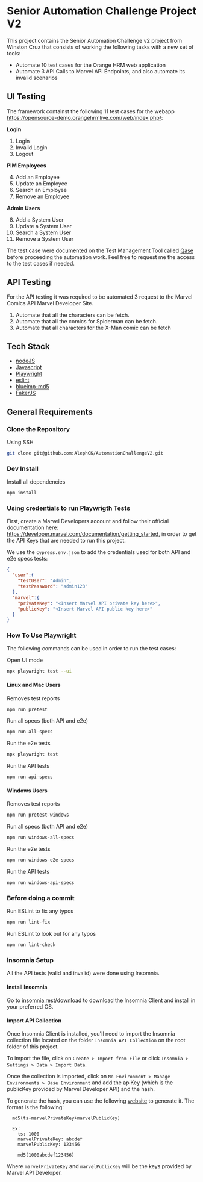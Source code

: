 # Senior Automation Challenge Project V2
This project contains the Senior Automation Challenge v2 project from Winston Cruz that consists of working the following tasks with a new set of tools:
- Automate 10 test cases for the Orange HRM web application
- Automate 3 API Calls to Marvel API Endpoints, and also automate its invalid scenarios

## UI Testing
The framework containst the following 11 test cases for the webapp https://opensource-demo.orangehrmlive.com/web/index.php/:

**Login**

1. Login
2. Invalid Login
3. Logout

**PIM Employees**

4. Add an Employee
5. Update an Employee
6. Search an Employee
7. Remove an Employee

**Admin Users**

8. Add a System User
9. Update a System User
10. Search a System User
11. Remove a System User

The test case were documented on the Test Management Tool called [Qase](https://app.qase.io) before proceeding the automation work. Feel free to request me the access to the test cases if needed.

## API Testing
For the API testing it was required to be automated 3 request to the Marvel Comics API Marvel Developer Site.
1. Automate that all the characters can be fetch.
2. Automate that all the comics for Spiderman can be fetch.
3. Automate that all characters for the X-Man comic can be fetch

## Tech Stack
- [nodeJS](https://nodejs.org/en/about/)
- [Javascript](https://developer.mozilla.org/en-US/docs/Learn/Getting_started_with_the_web/JavaScript_basics)
- [Playwright](https://playwright.dev/)
- [eslint](https://www.npmjs.com/package/eslint)
- [blueimp-md5](https://www.npmjs.com/package/blueimp-md5)
- [FakerJS](http://marak.github.io/faker.js/)

## General Requirements

### Clone the Repository
Using SSH
```bash
git clone git@github.com:AlephCK/AutomationChallengeV2.git
```

### Dev Install

Install all dependencies

```bash
npm install
```

### Using credentials to run Playwrigth Tests
First, create a Marvel Developers account and follow their official documentation here: https://developer.marvel.com/documentation/getting_started, in order to get the API Keys that are needed to run this project.

We use the `cypress.env.json` to add the credentials used for both API and e2e specs tests:

```json
{
  "user":{
    "testUser": "Admin",
    "testPassword": "admin123"
  },
  "marvel":{
    "privateKey": "<Insert Marvel API private key here>",
    "publicKey": "<Insert Marvel API public key here>"
  }
}
```

### How To Use Playwright
The following commands can be used in order to run the test cases:

Open UI mode
```bash
npx playwright test --ui
```

#### Linux and Mac Users

Removes test reports
```bash
npm run pretest
```

Run all specs (both API and e2e)
```bash
npm run all-specs
```

Run the e2e tests
```bash
npx playwright test
```

Run the API tests
```bash
npm run api-specs
```

#### Windows Users

Removes test reports
```bash
npm run pretest-windows
```

Run all specs (both API and e2e)
```bash
npm run windows-all-specs
```

Run the e2e tests
```bash
npm run windows-e2e-specs
```

Run the API tests
```bash
npm run windows-api-specs
```

### Before doing a commit

Run ESLint to fix any typos
```bash
npm run lint-fix
```

Run ESLint to look out for any typos
```bash
npm run lint-check
```

### Insomnia Setup
All the API tests (valid and invalid) were done using Insomnia.

#### Install Insomnia
Go to [insomnia.rest/download](https://insomnia.rest/download) to download the Insomnia Client and install in your preferred OS.

#### Import API Collection
Once Insomnia Client is installed, you'll need to import the Insomnia collection file located on the folder `Insomnia API Collection` on the root folder of this project.

To import the file, click on `Create > Import from File` or click `Insomnia > Settings > Data > Import Data`.

Once the collection is imported, click on `No Environment > Manage Environments > Base Environment` and add the apiKey (which is the publicKey provided by Marvel Developer API) and the hash.

To generate the hash, you can use the following [website](https://www.md5.cz) to generate it. The format is the following:
```quote
  md5(ts+marvelPrivateKey+marvelPublicKey)

  Ex:
    ts: 1000
    marvelPrivateKey: abcdef
    marvelPublicKey: 123456

    md5(1000abcdef123456)
```

Where `marvelPrivateKey` and `marvelPublicKey` will be the keys provided by Marvel API Developer.